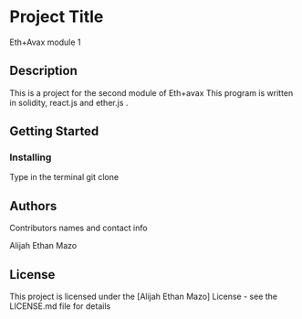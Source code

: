 # Project Title

Eth+Avax module 1

## Description

This is a project for the second module of Eth+avax
This program is written in solidity, react.js and ether.js . 

## Getting Started

### Installing

Type in the terminal git clone 



## Authors

Contributors names and contact info

Alijah Ethan Mazo


## License

This project is licensed under the [Alijah Ethan Mazo] License - see the LICENSE.md file for details
